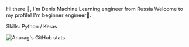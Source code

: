 Hi there 👋, I'm Denis
Machine Learning engineer from Russia
Welcome to my profile! I'm beginner engineer👶.

Skills: Python / Keras


![Anurag's GitHub stats](https://github-readme-stats.vercel.app/api?username=dkurbatovv&show_icons=true&theme=radical)
